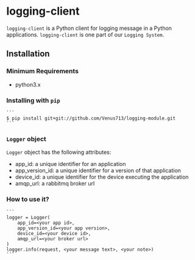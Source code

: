 # logging-client

`logging-client` is a Python client for logging message in a Python applications.
`logging-client` is one part of our `Logging System`.

## Installation

### Minimum Requirements

- python3.x

### Installing with `pip`

    ```
    $ pip install git+git://github.com/Venus713/logging-module.git
    ```

### `Logger` object

`Logger` object has the following attributes:

- app_id: a unique identifier for an application
- app_version_id: a unique identifier for a version of that application
- device_id: a unique identifier for the device executing the application
- amqp_url: a rabbitmq broker url

### How to use it?

    ```
    logger = Logger(
        app_id=<your app id>,
        app_version_id=<your app version>,
        device_id=<your device id>,
        amqp_url=<your broker url>
    )
    logger.info(request, <your message text>, <your note>)
    ```
